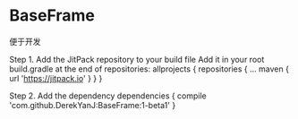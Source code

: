 # BaseFrame
便于开发

Step 1. Add the JitPack repository to your build file
Add it in your root build.gradle at the end of repositories:
allprojects {
		repositories {
			...
			maven { url 'https://jitpack.io' }
		}
	}
  
Step 2. Add the dependency
  dependencies {
	        compile 'com.github.DerekYanJ:BaseFrame:1-beta1'
	}
